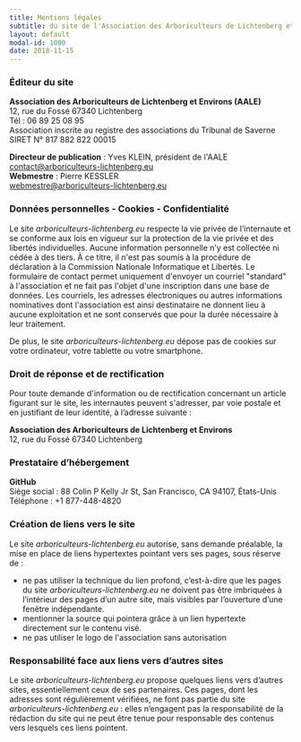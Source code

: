 ```yaml
---
title: Mentions légales
subtitle: du site de l'Association des Arboriculteurs de Lichtenberg et Environs
layout: default
modal-id: 1000
date: 2018-11-15
---
```

### Éditeur du site
**Association des Arboriculteurs de Lichtenberg et Environs (AALE)**  
    12, rue du Fossé 
    67340 Lichtenberg  
    Tél : 06 89 25 08 95  
    Association inscrite au registre des associations du Tribunal de Saverne  
    SIRET N° 817 882 822 00015  

**Directeur de publication** :
Yves KLEIN, président de l'AALE  
contact@arboriculteurs-lichtenberg.eu  
**Webmestre** :
Pierre KESSLER  
webmestre@arboriculteurs-lichtenberg.eu  
### Données personnelles - Cookies - Confidentialité
Le site *arboriculteurs-lichtenberg.eu* respecte la vie privée de l’internaute et se conforme aux lois en vigueur sur la protection de la vie privée et des libertés individuelles. 
Aucune information personnelle n’y est collectée ni cédée à des tiers. À ce titre, il n'est pas soumis à la procédure de déclaration à la Commission Nationale Informatique et Libertés.
Le formulaire de contact permet uniquement d'envoyer un courriel "standard" à l'association et ne fait pas l'objet d'une inscription dans une base de données. 
Les courriels, les adresses électroniques ou autres informations nominatives dont l'association est ainsi destinataire ne donnent lieu à aucune exploitation et ne sont conservés que pour la durée nécessaire à leur traitement.  

De plus, le site *arboriculteurs-lichtenberg.eu* dépose pas de cookies sur votre ordinateur, votre tablette ou votre smartphone.  

### Droit de réponse et de rectification
Pour toute demande d'information ou de rectification concernant un article figurant sur le site, les internautes peuvent s'adresser, par voie postale et en justifiant de leur identité, à l’adresse suivante :    

**Association des Arboriculteurs de Lichtenberg et Environs**  
12, rue du Fossé 67340 Lichtenberg

### Prestataire d’hébergement
**GitHub**  
Siège social : 88 Colin P Kelly Jr St, San Francisco, CA 94107, États-Unis  
Téléphone : +1 877-448-4820

### Création de liens vers le site
Le site *arboriculteurs-lichtenberg.eu* autorise, sans demande préalable, la mise en place de liens hypertextes pointant vers ses pages, sous réserve de :
* ne pas utiliser la technique du lien profond, c’est-à-dire que les pages du site *arboriculteurs-lichtenberg.eu* ne doivent pas être imbriquées à l’intérieur des pages d’un autre site, mais visibles par l’ouverture d’une fenêtre indépendante.
* mentionner la source qui pointera grâce à un lien hypertexte directement sur le contenu visé.
* ne pas utiliser le logo de l'association sans autorisation

### Responsabilité face aux liens vers d’autres sites
Le site *arboriculteurs-lichtenberg.eu* propose quelques liens vers d’autres sites, essentiellement ceux de ses partenaires.
Ces pages, dont les adresses sont régulièrement vérifiées, ne font pas partie du site *arboriculteurs-lichtenberg.eu* : elles n’engagent pas la responsabilité de la rédaction du site qui ne peut être tenue pour responsable des contenus vers lesquels ces liens pointent. 